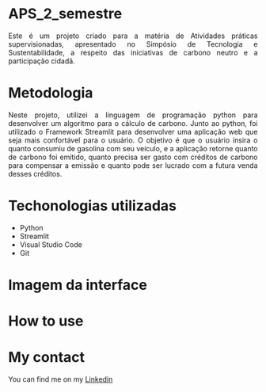 # APS_2_semestre
<p align="justify">
Este é um projeto criado para a matéria de Atividades práticas supervisionadas, apresentado no Simpósio de Tecnologia e Sustentabilidade, a respeito das iniciativas de carbono neutro e a participação cidadã.
</p>


# Metodologia
<p align="justify">
Neste projeto, utilizei a linguagem de programação python para desenvolver um algoritmo para o cálculo de carbono. Junto ao python, foi utilizado o Framework Streamlit para desenvolver uma aplicação web que seja mais confortável para o usuário. O objetivo é que o usuário insira o quanto consumiu de gasolina com seu veículo, e a aplicação retorne quanto de carbono foi emitido, quanto precisa ser gasto com créditos de carbono para compensar a emissão e quanto pode ser lucrado com a futura venda desses créditos.
</p>

# Techonologias utilizadas
+ Python
+ Streamlit
+ Visual Studio Code
+ Git

# Imagem da interface
<p align = "center">

</p>

# How to use
<p align="justify">

</p>

# My contact
You can find me on my [Linkedin](https://www.linkedin.com/in/diegoleung/)
